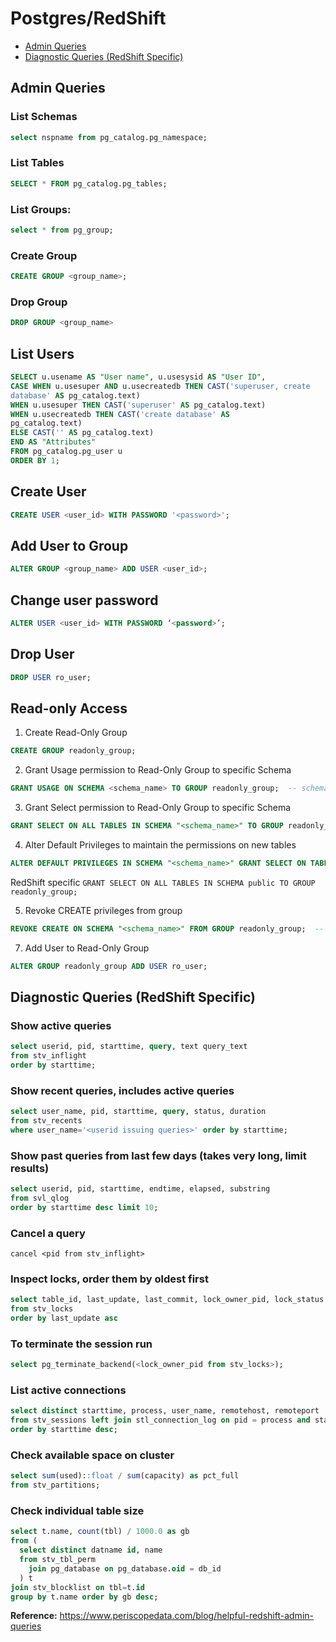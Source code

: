 # Postgres/RedShift

- [Admin Queries](#admin-queries)
- [Diagnostic Queries (RedShift Specific)](#diagnostic-queries-redshift-specific)

## Admin Queries

### List Schemas
```sql
select nspname from pg_catalog.pg_namespace;
```

### List Tables
```sql
SELECT * FROM pg_catalog.pg_tables;
```
### List Groups:
```sql
select * from pg_group;
```
### Create Group
```sql
CREATE GROUP <group_name>;
```

### Drop Group
```sql
DROP GROUP <group_name>
```

## List Users
```sql
SELECT u.usename AS "User name", u.usesysid AS "User ID",
CASE WHEN u.usesuper AND u.usecreatedb THEN CAST('superuser, create
database' AS pg_catalog.text)
WHEN u.usesuper THEN CAST('superuser' AS pg_catalog.text)
WHEN u.usecreatedb THEN CAST('create database' AS
pg_catalog.text)
ELSE CAST('' AS pg_catalog.text)
END AS "Attributes"
FROM pg_catalog.pg_user u
ORDER BY 1;
```
## Create User
```sql
CREATE USER <user_id> WITH PASSWORD '<password>';
```

## Add User to Group
```sql
ALTER GROUP <group_name> ADD USER <user_id>;
```

## Change user password
```sql
ALTER USER <user_id> WITH PASSWORD ‘<password>’;
```

## Drop User
```sql
DROP USER ro_user; 
```

## Read-only Access

1. Create Read-Only Group
```sql
CREATE GROUP readonly_group;
```

2. Grant Usage permission to Read-Only Group to specific Schema
```sql
GRANT USAGE ON SCHEMA <schema_name> TO GROUP readonly_group;  -- schema_name=public
```

3. Grant Select permission to Read-Only Group to specific Schema
```sql
GRANT SELECT ON ALL TABLES IN SCHEMA "<schema_name>" TO GROUP readonly_group; -- schema_name=public
```

4. Alter Default Privileges to maintain the permissions on new tables
```sql
ALTER DEFAULT PRIVILEGES IN SCHEMA "<schema_name>" GRANT SELECT ON TABLES TO GROUP readonly_group; -- schema_name=public
```
RedShift specific ```GRANT SELECT ON ALL TABLES IN SCHEMA public TO GROUP readonly_group;```

5. Revoke CREATE privileges from group
```sql
REVOKE CREATE ON SCHEMA "<schema_name>" FROM GROUP readonly_group;  -- schema_name=public
```

7. Add User to Read-Only Group
```sql
ALTER GROUP readonly_group ADD USER ro_user;
```

## Diagnostic Queries (RedShift Specific)

### Show active queries
```sql
select userid, pid, starttime, query, text query_text
from stv_inflight
order by starttime;
```

### Show recent queries, includes active queries
```sql
select user_name, pid, starttime, query, status, duration
from stv_recents
where user_name='<userid issuing queries>' order by starttime;
```

### Show past queries from last few days (takes very long, limit results)
```sql
select userid, pid, starttime, endtime, elapsed, substring
from svl_qlog
order by starttime desc limit 10;
```

### Cancel a query  
```
cancel <pid from stv_inflight>
```

### Inspect locks, order them by oldest first
```sql
select table_id, last_update, last_commit, lock_owner_pid, lock_status 
from stv_locks 
order by last_update asc
```

### To terminate the session run
```sql
select pg_terminate_backend(<lock_owner_pid from stv_locks>);
```

### List active connections
```sql
select distinct starttime, process, user_name, remotehost, remoteport
from stv_sessions left join stl_connection_log on pid = process and starttime > recordtime - interval '1 second'
order by starttime desc;
```

### Check available space on cluster
```sql
select sum(used)::float / sum(capacity) as pct_full
from stv_partitions; 
```

### Check individual table size
```sql
select t.name, count(tbl) / 1000.0 as gb
from (
  select distinct datname id, name
  from stv_tbl_perm 
    join pg_database on pg_database.oid = db_id
  ) t
join stv_blocklist on tbl=t.id
group by t.name order by gb desc;
```

**Reference:** https://www.periscopedata.com/blog/helpful-redshift-admin-queries
